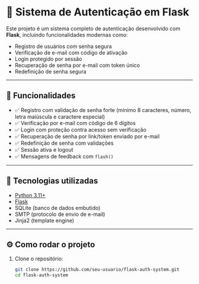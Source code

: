 # 🔐 Sistema de Autenticação em Flask

Este projeto é um sistema completo de autenticação desenvolvido com **Flask**, incluindo funcionalidades modernas como:

- Registro de usuários com senha segura
- Verificação de e-mail com código de ativação
- Login protegido por sessão
- Recuperação de senha por e-mail com token único
- Redefinição de senha segura

---

## 📌 Funcionalidades

- ✅ Registro com validação de senha forte (mínimo 8 caracteres, número, letra maiúscula e caractere especial)
- ✅ Verificação por e-mail com código de 6 dígitos
- ✅ Login com proteção contra acesso sem verificação
- ✅ Recuperação de senha por link/token enviado por e-mail
- ✅ Redefinição de senha com validações
- ✅ Sessão ativa e logout
- ✅ Mensagens de feedback com `flash()`

---

## 🧰 Tecnologias utilizadas

- [Python 3.11+](https://www.python.org/)
- [Flask](https://flask.palletsprojects.com/)
- SQLite (banco de dados embutido)
- SMTP (protocolo de envio de e-mail)
- Jinja2 (template engine)

---

## ⚙️ Como rodar o projeto

1. Clone o repositório:

   ```bash
   git clone https://github.com/seu-usuario/flask-auth-system.git
   cd flask-auth-system
   
